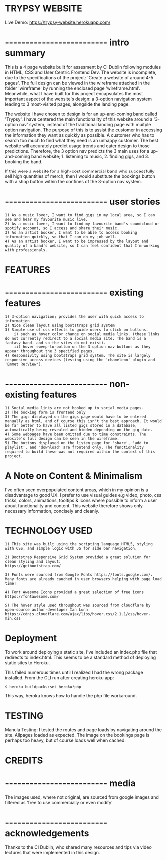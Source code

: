 # TRYPSY WEBSITE
Live Demo: https://trypsy-website.herokuapp.com/
# ------------------------- intro summary 
This is a 4 page website built for assesment by CI Dublin following modules in HTML, CSS and User Centric Frontend Dev. The website is incomplete, due to the specifications of the project: 'Create a website of around 4-5 pages'. The full design can be viewed in the wireframe attached in the folder 'wireframe' by running the enclosed page 'wireframe.html'. Meanwhile, what I have built for this project encapsulates the most important aspect of the website's design: a 3-option navigation system leading to 3 most-visited pages, alongside the landing page. 

The website I have chosen to design is for an up-and-coming band called 'Trypsy'. I have centered the main functionality of this website around a '3-option nav' system, instead of the traditional landing page with muitple option navigation. The purpose of this is to assist the customer in accessing the information they want as quickly as possible. A customer who has to search too much to find what they need is an unhappy customer. The best website will accurately predict usage trends and cater design to those predictions. Therefore, the 3 option nav predicts the 3 main uses for a up-and-coming band website; 1. listening to music, 2. finding gigs, and 3. booking the band. 

If this were a website for a high-cost commercial band who successfully sell high quantities of merch, then I would substitute the bookings button with a shop button within the confines of the 3-option nav system. 

# ------------------------- user stories 
    1) As a music lover, I want to find gigs in my local area, so I can see and hear my favourite music live.
    2) As a music lover, I want to find my favourite band's soundcloud or spotify account, so I access and share their music.
    3) As an artist booker, I want to be able to access booking information quickly, so that I can do my job well. 
    4) As an artist booker, I want to be impressed by the layout and quality of a band's website, so I can feel confident that I'm working with professionals.  

# FEATURES
# ------------------------- existing features
    1) 3-option navigation; provides the user with quick access to information 
    2) Nice clean layout using bootstraps grid system
    3) Simple use of css effects to guide users to click on buttons. 
        i) such as hover color change on social media links. (these links do not currently redirect to a social media site. The band is a fantasy band, and so the sites do not exist). 
        ii) hover sweep-to-bottom on the 3 option nav buttons as they appear throughout the 3 specified pages.
    4) Responsivity using bootstraps grid system. The site is largely responsive across devices (testing using the 'chameleon' plugin and 'Emmet Re:View').

# ------------------------- non-existing features
    1) Social media links are not hooked up to social media pages. 
    2) The booking form is frontend only
    3) The gigs displayed on the gigs page would have to be entered manually as html, and of course this isn't the best approach. It would be far better to have all listed gigs stored in a database, automatically being revealed and hidden depending on the gig date. 
    4) Some webpages have been omitted due to time constraints. The website's full design can be seen in the wireframe. 
    5) The buttons displayed on the listen page for 'share', 'add to playlist', and 'download' are frontend only. The functionality required to build these was not required within the context of this project. 
    
# A Note on Content & Minimalism
 I've often seen overpopulated content areas, which in my opinion is a disadvantage to good UX. I prefer  to use visual guides e.g video, photo, css tricks, colors, animations, tooltips & icons where possible to inform a user about functionality and content. This website therefore shows only necessary information, concisely and cleanly. 

# TECHNOLOGY USED
    1) This site was built using the scripting language HTML5, styling with CSS, and simple logic with JS for side bar navigation. 
    
    2) Bootstrap Responsive Grid System provided a great solution for clean styling and layout: 
    https://getbootstrap.com/
    
    3) Fonts were sourced from Google Fonts https://fonts.google.com/. Many fonts are already cauched in user browsers helping with page load time!
    
    4) Font Awesome Icons provided a great selection of free icons https://fontawesome.com/
    
    5) The hover style used throughout was sourced from cloudflare by open-source author-developer Ian Lunn
    https://cdnjs.cloudflare.com/ajax/libs/hover.css/2.1.1/css/hover-min.css

# Deployment
To work around deploying a static site, I've included an index.php file that redirects to index.html. This seems to be a standard method of deploying static sites to Heroku. 

This failed numerous times until I realized I had the wrong package installed. From the CLI run after creating heroku app: 

    $ heroku buildpacks:set heroku/php

This way, heroku knows how to handle the php file workaround. 

# TESTING
Manula Testing:
I tested the routes and page loads by navigating around the site. Allpages loaded as expected. The image on the bookings page is perhaps too heavy, but of course loads well when cached. 

# CREDITS 
# ------------------------- media
The images used, where not original, are sourced from google images and filtered as 'free to use commercially or even modify'

# ------------------------- acknowledgements 
Thanks to the CI Dublin, who shared many resources and tips via video lectures that were implemented in this design. 